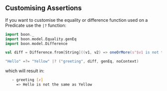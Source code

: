 ## Customising Assertions

If you want to customise the equality or difference function used on a Predicate use the `|?` function:

```scala
import boon._
import boon.model.Equality.genEq
import boon.model.Difference

val diff = Difference.from[String]((v1, v2) => oneOrMore(s"$v1 is not the same as $v2"))

"Hello" =?= "Yellow" |? ("greeting", diff, genEq, noContext)
```

which will result in:

```bash
   - greeting [✗]
     => Hello is not the same as Yellow
```
